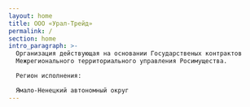 ```yaml
---
layout: home
title: ООО «Урал-Трейд»
permalink: /
section: home
intro_paragraph: >-
  Организация действующая на основании Государственых контрактов
  Межрегионального территориального управления Росимущества.

  Регион исполнения:

  Ямало-Ненецкий автономный округ
---
```

